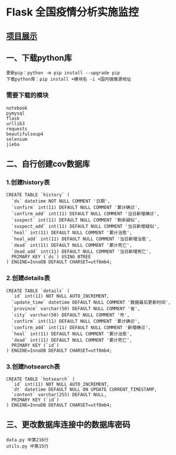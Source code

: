 # Flask 全国疫情分析实施监控
## [项目展示](https://www.bilibili.com/video/BV1UE411P7mv)  

## 一、下载python库
    更新pip：python -m pip install --upgrade pip
    下载python库：pip install +模块名 -i +国内镜像源地址
### 需要下载的模块
    notebook
    pymysql
    flask
    urllib3
    requests
    beautifulsoup4
    selenium
    jieba
     
## 二、自行创建cov数据库<br>
### 1.创建history表
    CREATE TABLE `history` (
      `ds` datetime NOT NULL COMMENT '日期',
      `confirm` int(11) DEFAULT NULL COMMENT '累计确诊',
      `confirm_add` int(11) DEFAULT NULL COMMENT '当日新增确诊',
      `suspect` int(11) DEFAULT NULL COMMENT '剩余疑似',
      `suspect_add` int(11) DEFAULT NULL COMMENT '当日新增疑似',
      `heal` int(11) DEFAULT NULL COMMENT '累计治愈',
      `heal_add` int(11) DEFAULT NULL COMMENT '当日新增治愈',
      `dead` int(11) DEFAULT NULL COMMENT '累计死亡',
      `dead_add` int(11) DEFAULT NULL COMMENT '当日新增死亡',
      PRIMARY KEY (`ds`) USING BTREE
    ) ENGINE=InnoDB DEFAULT CHARSET=utf8mb4;
    
### 2.创建details表
    CREATE TABLE `details` (
      `id` int(11) NOT NULL AUTO_INCREMENT,
      `update_time` datetime DEFAULT NULL COMMENT '数据最后更新时间',
      `province` varchar(50) DEFAULT NULL COMMENT '省',
      `city` varchar(50) DEFAULT NULL COMMENT '市',
      `confirm` int(11) DEFAULT NULL COMMENT '累计确诊',
      `confirm_add` int(11) DEFAULT NULL COMMENT '新增确诊',
      `heal` int(11) DEFAULT NULL COMMENT '累计治愈',
      `dead` int(11) DEFAULT NULL COMMENT '累计死亡',
      PRIMARY KEY (`id`)
    ) ENGINE=InnoDB DEFAULT CHARSET=utf8mb4;
 
 ### 3.创建hotsearch表
    CREATE TABLE `hotsearch` (
      `id` int(11) NOT NULL AUTO_INCREMENT,
      `dt` datetime DEFAULT NULL ON UPDATE CURRENT_TIMESTAMP,
      `content` varchar(255) DEFAULT NULL,
      PRIMARY KEY (`id`)
    ) ENGINE=InnoDB DEFAULT CHARSET=utf8mb4;
    
## 三、更改数据库连接中的数据库密码<br>
    data.py 中第216行
    utils.py 中第15行
